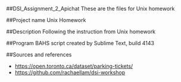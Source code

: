 ##DSI_Assignment_2_Apichat
These are the files for Unix homework

##Project name 
Unix Homework

##Description 
Following the instruction from Unix homework

##Program
BAHS script created by Sublime Text, build 4143

##Sources and references 
- https://open.toronto.ca/dataset/parking-tickets/  
- https://github.com/rachaellam/dsi-workshop  
